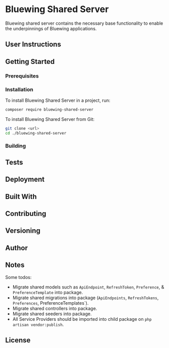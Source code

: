 # Bluewing Shared Server

Bluewing shared server contains the necessary base functionality to enable the underpinnings of Bluewing applications.

## User Instructions 

## Getting Started

### Prerequisites

### Installation

To install Bluewing Shared Server in a project, run:

```bash
composer require bluewing-shared-server
```

To install Bluewing Shared Server from Git:

```bash
git clone <url>
cd ./bluewing-shared-server
```

### Building

## Tests

## Deployment

## Built With

## Contributing

## Versioning

## Author

## Notes

Some todos:

* Migrate shared models such as `ApiEndpoint`, `RefreshToken`, `Preference`, & `PreferenceTemplate` into package.
* Migrate shared migrations into package (`ApiEndpoints`, `RefreshTokens`, `Preferences`, PreferenceTemplates`).
* Migrate shared controllers into package.
* Migrate shared seeders into package.
* All Service Providers should be imported into child package on `php artisan vendor:publish`.

## License

